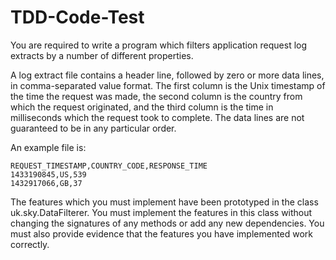 # TDD-Code-Test
You are required to write a program which filters application request log extracts by a number of different properties.

A log extract file contains a header line, followed by zero or more data lines, in comma-separated value format. The
first column is the Unix timestamp of the time the request was made, the second column is the country from which the
request originated, and the third column is the time in milliseconds which the request took to complete. The data lines
are not guaranteed to be in any particular order.

An example file is:

    REQUEST_TIMESTAMP,COUNTRY_CODE,RESPONSE_TIME
    1433190845,US,539
    1432917066,GB,37

The features which you must implement have been prototyped in the class uk.sky.DataFilterer. You must implement the
features in this class without changing the signatures of any methods or add any new dependencies. You must also provide
evidence that the features you have implemented work correctly.
